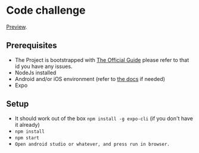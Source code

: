 # Code challenge

<a href='https://gfycat.com/ifr/HauntingLeadingDairycow'>Preview</a>.

## Prerequisites

- The Project is bootstrapped with [The Official Guide](https://reactnative.dev/docs/typescript) please refer to that id you have any issues.
- NodeJs installed
- Android and/or iOS environment (refer to [the docs](https://reactnative.dev/docs/environment-setup) if needed)
- Expo

## Setup

- It should work out of the box `npm install -g expo-cli` (if you don't have it already)
- `npm install`
- `npm start`
- `Open android studio or whatever, and press run in browser.`

